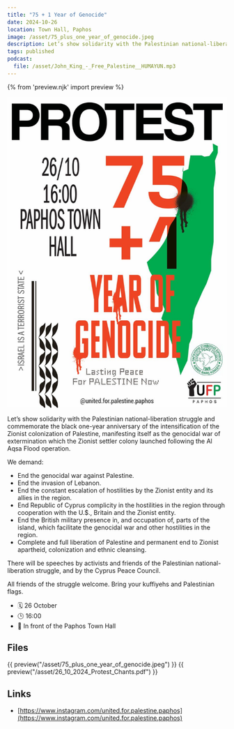 ```yaml
---
title: "75 + 1 Year of Genocide"
date: 2024-10-26
location: Town Hall, Paphos
image: /asset/75_plus_one_year_of_genocide.jpeg
description: Let’s show solidarity with the Palestinian national-liberation struggle and commemorate the black one-year anniversary of the intensification of the Zionist colonization of Palestine, manifesting itself as the genocidal war of extermination which the Zionist settler colony launched following the Al Aqsa Flood operation.
tags: published
podcast:
  file: /asset/John_King_-_Free_Palestine__HUMAYUN.mp3
---
```


{% from 'preview.njk' import preview %}


![75 + 1 Year of Genocide at Paphos Poster](/asset/75_plus_one_year_of_genocide.jpeg)

Let’s show solidarity with the Palestinian national-liberation struggle and commemorate the black one-year anniversary of the intensification of the Zionist colonization of Palestine, manifesting itself as the genocidal war of extermination which the Zionist settler colony launched following the Al Aqsa Flood operation.

We demand:

- End the genocidal war against Palestine.
- End the invasion of Lebanon.
- End the constant escalation of hostilities by the Zionist entity and its allies in the region.
- End Republic of Cyprus complicity in the hostilities in the region through cooperation with the U.$., Britain and the Zionist entity.
- End the British military presence in, and occupation of, parts of the island, which facilitate the genocidal war and other hostilities in the region.
- Complete and full liberation of Palestine and permanent end to Zionist apartheid, colonization and ethnic cleansing.

There will be speeches by activists and friends of the Palestinian national-liberation struggle, and by the Cyprus Peace Council.

All friends of the struggle welcome. Bring your kuffiyehs and Palestinian flags.

- 🗓️ 26 October
- 🕒 16:00
- 📍 In front of the Paphos Town Hall


## Files

{{ preview("/asset/75_plus_one_year_of_genocide.jpeg") }}
{{ preview("/asset/26_10_2024_Protest_Chants.pdf") }}

## Links

- [https://www.instagram.com/united.for.palestine.paphos](https://www.instagram.com/united.for.palestine.paphos)
